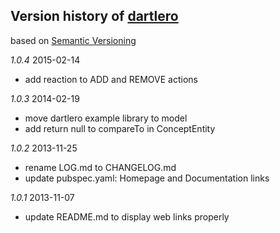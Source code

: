 ## Version history of [dartlero](http://pub.dartlang.org/packages/dartlero)

based on [Semantic Versioning](http://semver.org/)

*1.0.4* 2015-02-14

+ add reaction to ADD and REMOVE actions

*1.0.3* 2014-02-19

+ move dartlero example library to model
+ add return null to compareTo in ConceptEntity

*1.0.2* 2013-11-25

+ rename LOG.md to CHANGELOG.md
+ update pubspec.yaml: Homepage and Documentation links

*1.0.1* 2013-11-07

+ update README.md to display web links properly

